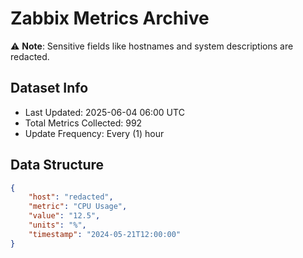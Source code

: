 # Zabbix Metrics Archive

⚠️ **Note**: Sensitive fields like hostnames and system descriptions are redacted.

## Dataset Info
- Last Updated: 2025-06-04 06:00 UTC
- Total Metrics Collected: 992
- Update Frequency: Every (1) hour

## Data Structure
```json
{
    "host": "redacted",
    "metric": "CPU Usage",
    "value": "12.5",
    "units": "%",
    "timestamp": "2024-05-21T12:00:00"
}
```
